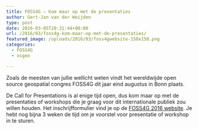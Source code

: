 ```yaml
---
title: FOSS4G – Kom maar op met de presentaties
author: Gert-Jan van der Weijden
type: post
date: 2016-03-05T20:31:44+00:00
url: /2016/03/foss4g-kom-maar-op-met-de-presentaties/
featured_image: /uploads/2016/03/foss4gwebsite-150x150.png
categories:
  - FOSS4G
  - osgeo

---
```

Zoals de meesten van jullie wellicht weten vindt het wereldwijde open source geospatial congres FOSS4G dit jaar eind augustus in Bonn plaats.

De Call for Presentations is al enige tijd open, dus kom maar op met de presentaties of workshops die je graag voor dit internationale publiek zou willen houden. Het inschrijfformulier vind je op de <a href="http://2016.foss4g.org/news-entry/call-for-submissions.html" target="_blank">FOSS4G 2016 website</a>. Je hebt nog bijna 3 weken de tijd om je voorstel voor presentatie of workshop in te sturen.